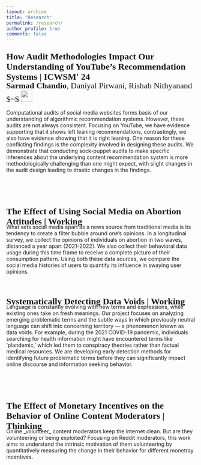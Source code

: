 ```yaml
---
layout: archive
title: "Research"
permalink: /research/
author_profile: true
comments: false
---
```


<!-- YouTube Audit Methods -->
<p style="margin-bottom:-25px; font-size:24px; font-family:Forum; font-weight:bold;">How Audit Methodologies Impact Our Understanding of YouTube’s Recommendation Systems | ICWSM' 24</p>
<p style="margin-bottom:10px; font-size:22px; font-family:Forum">
<strong>Sarmad Chandio</strong>, Daniyal Pirwani, Rishab Nithyanand $~$ 
  <a href="https://ojs.aaai.org/index.php/ICWSM/article/view/31311"><img src="https://raw.githubusercontent.com/FortAwesome/Font-Awesome/6.x/svgs/regular/file-pdf.svg" width="30" height="30" ></a> 
</p> 

Computational audits of social media websites forms basis of our understanding of algorithmic recommendation systems. However, these audits are not always consistent. Focusing on YouTube, we have evidence supporting that it shows left leaning recommendations, contrastingly, we also have evidence showing that it is right leaning. One reason for these conflicting findings is the complexity involved in designing these audits. We demonstrate that conducting sock-puppet audits to make specific inferences about the underlying content recommendation system is more methodologically challenging than one might expect, with slight changes in the audit design leading to drastic changes in the findings.

<br/> <br/> <br/>


<!-- Social Media Radicationzation -->
<p style="margin-bottom:-25px; font-size:24px; font-family:Forum; font-weight:bold;"> The Effect of Using Social Media on Abortion Attitudes | Working</p>
<br/>
What sets social media apart as a news source from traditional media is its tendency to create a filter bubble around one’s opinions. In a longitudinal survey, we collect the opinions of individuals on abortion in two waves, distanced a year apart (2021-2022). We also collect their behavioral data usage during this time frame to receive a complete picture of their consumption pattern. Using both these data sources, we compare the social media histories of users to quantify its influence in swaying user opinions.
<br/> <br/> <br/>


<!-- YouTube Radcialization Properties -->

<!-- Data Voids -->
<p style="margin-bottom:-25px; font-size:24px; font-family:Forum; font-weight:bold;"> Systematically Detecting Data Voids | Working</p>
<br/>
Language is constantly evolving with new terms and expressions, while existing ones take on fresh meanings. Our project focuses on analyzing emerging problematic terms and the subtle ways in which previously neutral language can shift into concerning territory — a phenomenon known as data voids. For example, during the 2021 COVID-19 pandemic, individuals searching for health information might have encountered terms like ‘plandemic,’ which led them to conspiracy theories rather than factual medical resources. We are developing early detection methods for identifying future problematic terms before they can significantly impact online discourse and information seeking behavior.

<br/> <br/> <br/>




<!-- Online Volunteer Moderators -->
<p style="margin-bottom:-25px; font-size:24px; font-family:Forum; font-weight:bold;"> The Effect of Monetary Incentives on the Behavior of Online Content Moderators | Thinking</p>
<br/>
Online _volunteer_ content moderators keep the internet clean. But are they volunteering or being exploited? Focusing on Reddit moderators, this work aims to understand the intrinsic motivation of them volunteering by quantitatively measuring the change in their behavior for different monetray incentives.
<br/> <br/> <br/>


